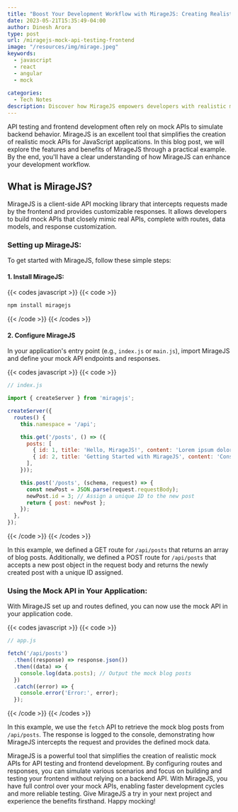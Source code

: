```yaml
---
title: "Boost Your Development Workflow with MirageJS: Creating Realistic Mock APIs for API Testing and Frontend Development"
date: 2023-05-21T15:35:49-04:00
author: Dinesh Arora
type: post
url: /miragejs-mock-api-testing-frontend
image: "/resources/img/mirage.jpeg"
keywords:
  - javascript
  - react
  - angular
  - mock
  
categories:
  - Tech Notes
description: Discover how MirageJS empowers developers with realistic mock APIs for efficient API testing and frontend development. This comprehensive guide provides step-by-step instructions and a practical code example, showcasing how MirageJS enhances your development workflow. Learn how to create mock APIs, customize responses, and seamlessly integrate MirageJS into your testing process. Supercharge your API testing and frontend development with MirageJS today.
---
```


API testing and frontend development often rely on mock APIs to simulate backend behavior. MirageJS is an excellent tool that simplifies the creation of realistic mock APIs for JavaScript applications. In this blog post, we will explore the features and benefits of MirageJS through a practical example. By the end, you'll have a clear understanding of how MirageJS can enhance your development workflow.

## What is MirageJS?
MirageJS is a client-side API mocking library that intercepts requests made by the frontend and provides customizable responses. It allows developers to build mock APIs that closely mimic real APIs, complete with routes, data models, and response customization.

### Setting up MirageJS:
To get started with MirageJS, follow these simple steps:

#### 1. Install MirageJS:

{{< codes javascript >}}
{{< code >}}
```javascript
npm install miragejs
```
{{< /code >}}
{{< /codes >}}

#### 2. Configure MirageJS
In your application's entry point (e.g., `index.js` or `main.js`), import MirageJS and define your mock API endpoints and responses.

{{< codes javascript >}}
{{< code >}}
```javascript
// index.js

import { createServer } from 'miragejs';

createServer({
  routes() {
    this.namespace = '/api';

    this.get('/posts', () => ({
      posts: [
        { id: 1, title: 'Hello, MirageJS!', content: 'Lorem ipsum dolor sit amet.' },
        { id: 2, title: 'Getting Started with MirageJS', content: 'Consectetur adipiscing elit.' },
      ],
    }));

    this.post('/posts', (schema, request) => {
      const newPost = JSON.parse(request.requestBody);
      newPost.id = 3; // Assign a unique ID to the new post
      return { post: newPost };
    });
  },
});


```
{{< /code >}}
{{< /codes >}}

In this example, we defined a GET route for `/api/posts` that returns an array of blog posts. Additionally, we defined a POST route for `/api/posts` that accepts a new post object in the request body and returns the newly created post with a unique ID assigned.

### Using the Mock API in Your Application:

With MirageJS set up and routes defined, you can now use the mock API in your application code.

{{< codes javascript >}}
{{< code >}}
```javascript
// app.js

fetch('/api/posts')
  .then((response) => response.json())
  .then((data) => {
    console.log(data.posts); // Output the mock blog posts
  })
  .catch((error) => {
    console.error('Error:', error);
  });
```
{{< /code >}}
{{< /codes >}}

In this example, we use the `fetch` API to retrieve the mock blog posts from `/api/posts`. The response is logged to the console, demonstrating how MirageJS intercepts the request and provides the defined mock data.

MirageJS is a powerful tool that simplifies the creation of realistic mock APIs for API testing and frontend development. By configuring routes and responses, you can simulate various scenarios and focus on building and testing your frontend without relying on a backend API. With MirageJS, you have full control over your mock APIs, enabling faster development cycles and more reliable testing. Give MirageJS a try in your next project and experience the benefits firsthand. Happy mocking!